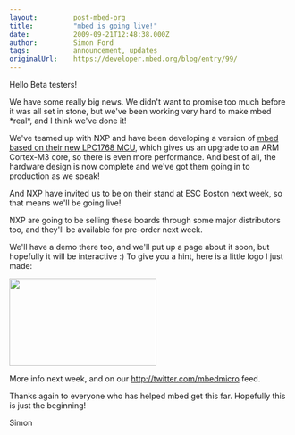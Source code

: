 ```yaml
---
layout:         post-mbed-org
title:          "mbed is going live!"
date:           2009-09-21T12:48:38.000Z
author:         Simon Ford
tags:           announcement, updates
originalUrl:    https://developer.mbed.org/blog/entry/99/
---
```


<p>Hello Beta testers!</p>
<p>We have some really big news. We didn&apos;t want to promise too much
  before it was all set in stone, but we&apos;ve been working very hard to
  make mbed *real*, and I think we&apos;ve done it!</p>
<p>We&apos;ve teamed up with NXP and have been developing a version of
  <a
  href="/nxp/lpc1768/">mbed based on their new LPC1768 MCU</a>, which gives us an upgrade to
    an ARM Cortex-M3 core, so there is even more performance. And best of all,
    the hardware design is now complete and we&apos;ve got them going in to
    production as we speak!</p>
<p>And NXP have invited us to be on their stand at ESC Boston next week,
  so that means we&apos;ll be going live!</p>
<p>NXP are going to be selling these boards through some major distributors
  too, and they&apos;ll be available for pre-order next week.</p>
<p>We&apos;ll have a demo there too, and we&apos;ll put up a page about it
  soon, but hopefully it will be interactive :) To give you a hint, here
  is a little logo I just made:</p>
<p>
  <img alt="" height="157" src="https://developer.mbed.org/media/uploads/simon/263x157xesc-demo2.png.pagespeed.ic.qNRMQmvVKZ.jpg"
  width="263">
</p>
<p>More info next week, and on our <a href="http://twitter.com/mbedmicro">http://twitter.com/mbedmicro</a> feed.</p>
<p>Thanks again to everyone who has helped mbed get this far. Hopefully this
  is just the beginning!</p>
<p>Simon</p>
